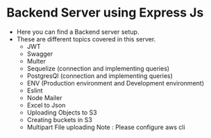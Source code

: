 # Backend Server using Express Js
- Here you can find a Backend server setup.
- These are different topics covered in this server.
    - JWT
    - Swagger
    - Multer
    - Sequelize (connection and implementing queries)
    - PostgresQl (connection and implementing queries)
    - ENV (Production environment and Development environment)
    - Eslint
    - Node Mailer
    - Excel to Json
    - Uploading Objects to S3
    - Creating buckets in S3
    - Multipart File uploading
Note : Please configure aws cli 
